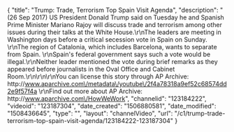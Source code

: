 {
    "title": "Trump: Trade, Terrorism Top Spain Visit Agenda",
    "description": "(26 Sep 2017) US President Donald Trump said on Tuesday he and Spanish Prime Minister Mariano Rajoy will discuss trade and terrorism among other issues during their talks at the White House.\r\nThe leaders are meeting in Washington days before a critical secession vote in Spain on Sunday. \r\nThe region of Catalonia, which includes Barcelona, wants to separate from Spain. \r\nSpain's federal government says such a vote would be illegal.\r\nNeither leader mentioned the vote during brief remarks as they appeared before journalists in the Oval Office and Cabinet Room.\r\n\r\n\r\nYou can license this story through AP Archive: http:\/\/www.aparchive.com\/metadata\/youtube\/2f4a78318a9ef52c68574dd2e9f57f4a \r\nFind out more about AP Archive: http:\/\/www.aparchive.com\/HowWeWork",
    "channelid": "123184222",
    "videoid": "123187304",
    "date_created": "1506880581",
    "date_modified": "1508436645",
    "type": "",
    "layout": "channelVideo",
    "url": "\/c1\/trump-trade-terrorism-top-spain-visit-agenda\/123184222-123187304"
}